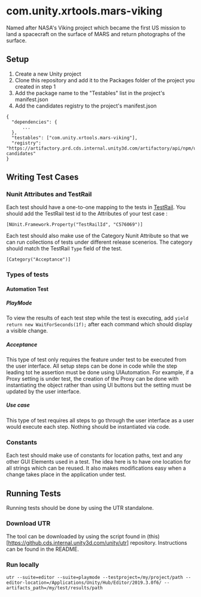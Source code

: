# com.unity.xrtools.mars-viking
Named after NASA's Viking project which became the first US mission to land a spacecraft on the surface of MARS and return photographs of the surface.

## Setup
1. Create a new Unity project
2. Clone this repository and add it to the Packages folder of the project you created in step 1
3. Add the package name to the "Testables" list in the project's manifest.json
4. Add the candidates registry to the project's manifest.json

```
{
  "dependencies": {
      ...
  },
  "testables": ["com.unity.xrtools.mars-viking"],
  "registry": "https://artifactory.prd.cds.internal.unity3d.com/artifactory/api/npm/upm-candidates"
}
```

## Writing Test Cases


### Nunit Attributes and TestRail
Each test should have a one-to-one mapping to the tests in [TestRail](http://qatestrail.hq.unity3d.com/index.php?/suites/view/5708).  You should add the TestRail test id to the Attributes of your test case :

```
[NUnit.Framework.Property("TestRailId", "C576069")]
```

Each test should also make use of the Category Nunit Attribute so that we can run collections of tests under different release scenerios.  The category should match the TestRail `Type` field of the test.

```
[Category("Acceptance")]
```

### Types of tests
#### Automation Test
##### PlayMode
To view the results of each test step while the test is executing, add `yield return new WaitForSeconds(1f);` after each command which should display a visible change.

##### Acceptance
This type of test only requires the feature under test to be executed from the user interface.  All setup steps can be done in code while the step leading tot he assertion must be done using UIAutomation.  For example, if a Proxy setting is under test, the creation of the Proxy can be done with instantiating the object rather than using UI buttons but the setting must be updated by the user interface.

##### Use case
This type of test requires all steps to go through the user interface as a user would execute each step.  Nothing should be instantiated via code.

### Constants
Each test should make use of constants for location paths, text and any other GUI Elements used in a test.  The idea here is to have one location for all strings which can be reused.  It also makes modifications easy when a change takes place in the application under test.

## Running Tests
Running tests should be done by using the UTR standalone.

### Download UTR
The tool can be downloaded by using the script found in (this)[https://github.cds.internal.unity3d.com/unity/utr] repository.  Instructions can be found in the README.

### Run locally
```
utr --suite=editor --suite=playmode --testproject=/my/project/path --editor-location=/Applications/Unity/Hub/Editor/2019.3.0f6/ --artifacts_path=/my/test/results/path
```